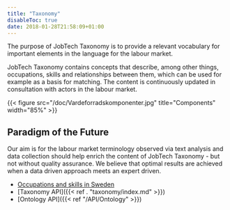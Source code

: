 ```yaml
---
title: "Taxonomy"
disableToc: true
date: 2018-01-28T21:58:09+01:00
---
```


The purpose of JobTech Taxonomy is to provide a relevant vocabulary for important elements in the language for the labour market.

JobTech Taxonomy contains concepts that describe, among other things, occupations, skills and relationships between them, 
which can be used for example as a basis for matching. The content is continuously updated in consultation with actors in the labour market.




{{< figure src="/doc/Vardeforradskomponenter.jpg" title="Components" width="85%" >}}
## Paradigm of the Future
Our aim is for the labour market terminology observed via text analysis and data collection should help enrich the content of JobTech Taxonomy - but not without quality assurance. 
We believe that optimal results are achieved when a data driven approach meets an expert driven.


 

* [Occupations and skills in Sweden](/doc/occupations_skills_Sweden.pdf)
* [Taxonomy API]({{< ref . "taxonomy/index.md" >}})
* [Ontology API]({{< ref "/API/Ontology" >}})
